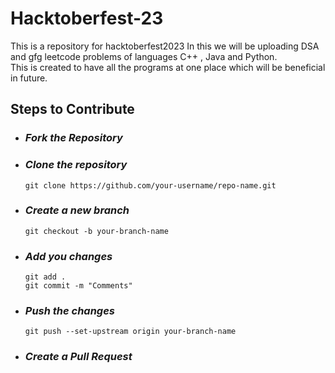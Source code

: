 # Hacktoberfest-23
This is a repository for hacktoberfest2023 
In this we will be uploading DSA and gfg leetcode problems of languages C++ , Java and Python. <br>
This is created to have all the programs at one place which will be beneficial in future.

## Steps to Contribute

* ### *Fork the Repository*
* ### *Clone the repository*
    ```
    git clone https://github.com/your-username/repo-name.git
    ```
* ### *Create a new branch*
    ```
    git checkout -b your-branch-name
    ```
* ### *Add you changes*
    ```
    git add .
    git commit -m "Comments"
    ```
* ### *Push the changes*
    ```
    git push --set-upstream origin your-branch-name
    ```
* ### *Create a Pull Request*
